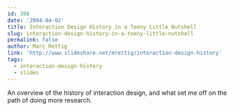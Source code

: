 ```yaml
---
id: 398
date: '2004-04-02'
title: Interaction Design History in a Teeny Little Nutshell
slug: interaction-design-history-in-a-teeny-little-nutshell
permalink: false
author: Marc Rettig
link: 'http://www.slideshare.net/mrettig/interaction-design-history'
tags:
  - interaction-design-history
  - slides
---
```

An overview of the history of interaction design, and what set me off on the path of doing more research.
